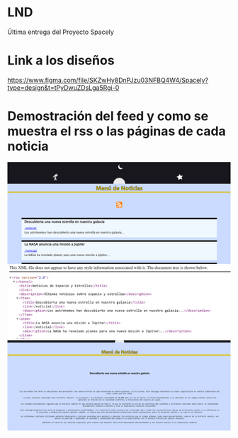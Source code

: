 # LND
Última entrega del Proyecto Spacely

# Link a los diseños 

https://www.figma.com/file/SKZwHy8DnPJzu03NFBQ4W4/Spacely?type=design&t=tPyDwuZDsLga5Rgi-0

# Demostración del feed y como se muestra el rss o las páginas de cada noticia

<img src="spacely\public\assets\img\Captura de pantalla 2023-05-21 202109.png" alt="Texto alternativo">

<img src="spacely\public\assets\img\Captura de pantalla 2023-05-21 202214.png" alt="Texto alternativo">

<img src="spacely\public\assets\img\Captura de pantalla 2023-05-21 204550.png" alt="Texto alternativo">